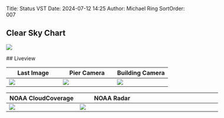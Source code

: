 Title: Status VST
Date: 2024-07-12 14:25
Author: Michael Ring
SortOrder: 007
## Clear Sky Chart
<p style="width:1000px;">
<a href=https://www.cleardarksky.com/c/StrfrntObsTXkey.html>
<img src="https://www.cleardarksky.com/c/StrfrntObsTXcsk.gif?c=2012437"></a>
</p>
## Liveview
<p style="width:1000px;">
<table>
  <thead>
    <tr>
      <th width="33%">Last Image</th>
      <th width="33%">Pier Camera</th>
      <th width="33%">Building Camera</th>
    </tr>
  </thead>
  <tbody>
    <tr id="tr-td">
      <td data-src="https://slt-observatory.space/images/vst-images/subimage.jpg">
        <img src="https://slt-observatory.space/images/vst-images/subimage.jpg"/>
      </td>
      <td data-src="https://slt-observatory.space/images/vst-images/image.jpg">
        <img src="https://slt-observatory.space/images/vst-images/image.jpg"/>
      </td>
      <td data-src="https://zyssufjepmbhqznfuwcw.supabase.co/storage/v1/object/public/status-assets-public/building-0005/allsky/images/image.jpg">
        <img src="https://zyssufjepmbhqznfuwcw.supabase.co/storage/v1/object/public/status-assets-public/building-0005/allsky/images/image.jpg"/>
      </td>
    </tr>
  </tbody>
</table>
<table>
  <thead>
    <tr>
      <th width="33%">NOAA CloudCoverage</th>
      <th width="33%">NOAA Radar</th>
      <th width="33%"></th>
    <tr>
  </thead>
  <tbody>
    <tr id="tr-td2">
      <td data-src="https://cdn.star.nesdis.noaa.gov/GOES16/ABI/SECTOR/sp/GEOCOLOR/GOES16-SP-GEOCOLOR-600x600.gif">
        <img src="https://cdn.star.nesdis.noaa.gov/GOES16/ABI/SECTOR/sp/GEOCOLOR/GOES16-SP-GEOCOLOR-600x600.gif"/>
      </td>
      <td data-src="https://radar.weather.gov/ridge/standard/KSJT_loop.gif">
        <img src="https://radar.weather.gov/ridge/standard/KSJT_loop.gif"/>
      </td>
      </td>
    </tr>
  </tbody>
</table>
</p>
<!-- include status-vst.schedulerStatus.include -->
<!-- include status-vst.roofStatus.include -->
<!-- include status-vst.powerBoxStatus.include -->
<!-- include status-vst.skyAlertStatus.include -->
<!-- include status-vst.imageStatus.include -->
<script>
  lightGallery(document.getElementById('tr-td'));
  lightGallery(document.getElementById('tr-td2'));
  lightGallery(document.getElementById('tb-tr'));
</script>

